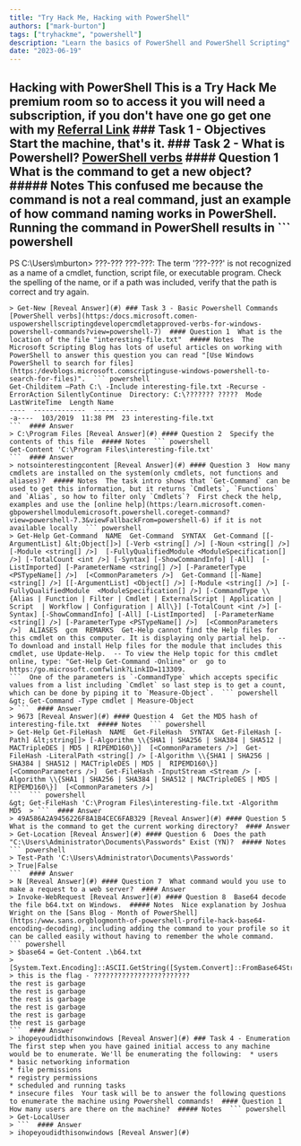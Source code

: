 ```yaml
---
title: "Try Hack Me, Hacking with PowerShell"
authors: ["mark-burton"]
tags: ["tryhackme", "powershell"]
description: "Learn the basics of PowerShell and PowerShell Scripting"
date: "2023-06-19"
---
```


## Hacking with PowerShell  This is a Try Hack Me premium room so to access it you will need a subscription, if you don't have one go get one with my [Referral Link](https:/tryhackme.comsignup?referrer=638ca30a6675850049e4858e)  ### Task 1 -  Objectives  Start the machine, that's it.  ### Task 2 - What is Powershell?  [PowerShell verbs](https:/docs.microsoft.comen-uspowershellscriptingdevelopercmdletapproved-verbs-for-windows-powershell-commands?view=powershell-7)  #### Question 1  What is the command to get a new object?  ##### Notes  This confused me because the command is not a real command, just an example of how command naming works in PowerShell.  Running the command in PowerShell results in  ``` powershell
PS C:\Users\mburton> ???-???
???-???: The term '???-???' is not recognized as a name of a cmdlet, function, script file, or executable program.
Check the spelling of the name, or if a path was included, verify that the path is correct and try again.
```  #### Answer
> Get-New [Reveal Answer](#) ### Task 3 - Basic Powershell Commands  [PowerShell verbs](https:/docs.microsoft.comen-uspowershellscriptingdevelopercmdletapproved-verbs-for-windows-powershell-commands?view=powershell-7)  #### Question 1  What is the location of the file "interesting-file.txt"  ##### Notes  The Microsoft Scripting Blog has lots of useful articles on working with PowerShell to answer this question you can read "[Use Windows PowerShell to search for files](https:/devblogs.microsoft.comscriptinguse-windows-powershell-to-search-for-files)".  ``` powershell
Get-Childitem –Path C:\ -Include interesting-file.txt -Recurse -ErrorAction SilentlyContinue  Directory: C:\??????? ?????  Mode  LastWriteTime  Length Name
----  -------------  ------ ----
-a----  103/2019  11:38 PM  23 interesting-file.txt
```  #### Answer
> C:\Program Files [Reveal Answer](#) #### Question 2  Specify the contents of this file  ##### Notes  ``` powershell
Get-Content 'C:\Program Files\interesting-file.txt'
```  #### Answer
> notsointerestingcontent [Reveal Answer](#) #### Question 3  How many cmdlets are installed on the system(only cmdlets, not functions and aliases)?  ##### Notes  The task intro shows that `Get-Command` can be used to get this information, but it returns `Cmdlets`, `Functions` and `Alias`, so how to filter only `Cmdlets`?  First check the help, examples and use the [online help](https:/learn.microsoft.comen-gbpowershellmodulemicrosoft.powershell.coreget-command?view=powershell-7.3&viewFallbackFrom=powershell-6) if it is not available locally  ``` powershell
> Get-Help Get-Command  NAME  Get-Command  SYNTAX  Get-Command [[-ArgumentList] &lt;Object[]>] [-Verb <string[] />] [-Noun <string[] />] [-Module <string[] />]  [-FullyQualifiedModule <ModuleSpecification[] />] [-TotalCount <int />] [-Syntax] [-ShowCommandInfo] [-All]  [-ListImported] [-ParameterName <string[] />] [-ParameterType <PSTypeName[] />]  [<CommonParameters />]  Get-Command [[-Name] <string[] />] [[-ArgumentList] <Object[] />] [-Module <string[] />] [-FullyQualifiedModule  <ModuleSpecification[] />] [-CommandType \\{Alias | Function | Filter | Cmdlet | ExternalScript | Application | Script  | Workflow | Configuration | All\}] [-TotalCount <int />] [-Syntax] [-ShowCommandInfo] [-All] [-ListImported]  [-ParameterName <string[] />] [-ParameterType <PSTypeName[] />]  [<CommonParameters />]  ALIASES  gcm  REMARKS  Get-Help cannot find the Help files for this cmdlet on this computer. It is displaying only partial help.  -- To download and install Help files for the module that includes this cmdlet, use Update-Help.  -- To view the Help topic for this cmdlet online, type: "Get-Help Get-Command -Online" or  go to https:/go.microsoft.comfwlink?LinkID=113309.
```  One of the parameters is `-CommandType` which accepts specific values from a list including `Cmdlet` so last step is to get a count, which can be done by piping it to `Measure-Object`.  ``` powershell
&gt; Get-Command -Type cmdlet | Measure-Object
> ```  #### Answer
> 9673 [Reveal Answer](#) #### Question 4  Get the MD5 hash of interesting-file.txt  ##### Notes  ``` powershell
> Get-Help Get-FileHash  NAME  Get-FileHash  SYNTAX  Get-FileHash [-Path] &lt;string[]> [-Algorithm \\{SHA1 | SHA256 | SHA384 | SHA512 | MACTripleDES | MD5 | RIPEMD160\}]  [<CommonParameters />]  Get-FileHash -LiteralPath <string[] /> [-Algorithm \\{SHA1 | SHA256 | SHA384 | SHA512 | MACTripleDES | MD5 |  RIPEMD160\}]  [<CommonParameters />]  Get-FileHash -InputStream <Stream /> [-Algorithm \\{SHA1 | SHA256 | SHA384 | SHA512 | MACTripleDES | MD5 | RIPEMD160\}]  [<CommonParameters />]
```  ``` powershell
&gt; Get-FileHash 'C:\Program Files\interesting-file.txt -Algorithm MD5  > ```  #### Answer
> 49A586A2A9456226F8A1B4CEC6FAB329 [Reveal Answer](#) #### Question 5  What is the command to get the current working directory?  #### Answer
> Get-Location [Reveal Answer](#) #### Question 6  Does the path "C:\Users\Administrator\Documents\Passwords" Exist (YN)?  ##### Notes  ``` powershell
> Test-Path 'C:\Users\Administrator\Documents\Passwords'
> True|False
```  #### Answer
> N [Reveal Answer](#) #### Question 7  What command would you use to make a request to a web server?  #### Answer
> Invoke-WebRequest [Reveal Answer](#) #### Question 8  Base64 decode the file b64.txt on Windows.  ##### Notes  Nice explanation by Joshua Wright on the [Sans Blog - Month of PowerShell](https:/www.sans.orgblogmonth-of-powershell-profile-hack-base64-encoding-decoding), including adding the command to your profile so it can be called easily without having to remember the whole command.  ``` powershell
> $base64 = Get-Content .\b64.txt
> [System.Text.Encoding]::ASCII.GetString([System.Convert]::FromBase64String($base64))
> this is the flag - ????????????????????????
the rest is garbage
the rest is garbage
the rest is garbage
the rest is garbage
the rest is garbage
the rest is garbage
```  #### Answer
> ihopeyoudidthisonwindows [Reveal Answer](#) ### Task 4 - Enumeration  The first step when you have gained initial access to any machine would be to enumerate. We'll be enumerating the following:  * users
* basic networking information
* file permissions
* registry permissions
* scheduled and running tasks
* insecure files  Your task will be to answer the following questions to enumerate the machine using Powershell commands!  #### Question 1  How many users are there on the machine?  ##### Notes  ``` powershell
> Get-LocalUser
> ```  #### Answer
> ihopeyoudidthisonwindows [Reveal Answer](#) 